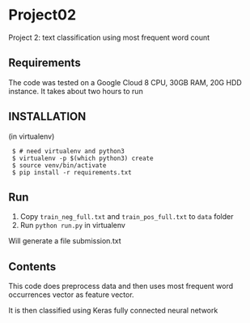 # Project02
Project 2: text classification using most frequent word count

## Requirements
The code was tested on a Google Cloud 8 CPU, 30GB RAM, 20G HDD instance. It takes about two hours to run

## INSTALLATION
(in virtualenv)
```
 $ # need virtualenv and python3
 $ virtualenv -p $(which python3) create
 $ source venv/bin/activate
 $ pip install -r requirements.txt
```

## Run
1. Copy `train_neg_full.txt` and `train_pos_full.txt` to `data` folder
2. Run `python run.py` in virtualenv

Will generate a file submission.txt

## Contents
This code does preprocess data and then uses most frequent word occurrences vector as feature vector.

It is then classified using Keras fully connected neural network
